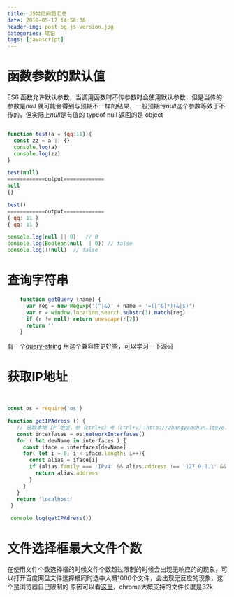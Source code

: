 ```yaml
---
title: JS常见问题汇总
date: 2018-05-17 14:58:36
header-img: post-bg-js-version.jpg
categories: 笔记
tags: [javascript]
---
```


# 函数参数的默认值
ES6 函数允许默认参数，当调用函数时不传参数时会使用默认参数，但是当传的参数是*null* 就可能会得到与预期不一样的结果，一般预期传*null*这个参数等效于不传的，但实际上*null*是有值的  typeof null  返回的是 object

```javascript

function test(a = {qq:11}){
  const zz = a || {}
  console.log(a)
  console.log(zz)
}

test(null)
============output=============
null
{}

test()
============output=============
{ qq: 11 }
{ qq: 11 }

```

```javascript
console.log(null || 0)   // 0
console.log(Boolean(null || 0)) // false
console.log(!!null)  // false
```

# 查询字符串

```javascript
    function getQuery (name) {
      var reg = new RegExp('(^|&)' + name + '=([^&]*)(&|$)')
      var r = window.location.search.substr(1).match(reg)
      if (r != null) return unescape(r[2])
      return ''
    }
```
有一个[query-string](https://www.npmjs.com/package/query-string) 用这个兼容性更好些，可以学习一下源码


# 获取IP地址

```javascript


const os = require('os')

function getIPAdress () {
   // 获取本地 IP 地址，参（ctrl+c）考（ctrl+v）：http://zhangyaochun.iteye.com/blog/2028335
   const interfaces = os.networkInterfaces()
   for ( let devName in interfaces ) {
     const iface = interfaces[devName]
     for( let i = 0; i < iface.length; i++){
       const alias = iface[i]
       if (alias.family === 'IPv4' && alias.address !== '127.0.0.1' && !alias.internal) {
         return alias.address
       }
     }
   }
   return 'localhost'
 }

 console.log(getIPAdress())

```

# 文件选择框最大文件个数

在使用文件个数选择框的时候文件个数超过限制的时候会出现无响应的的现象，可以打开百度网盘文件选择框同时选中大概1000个文件，会出现无反应的现象，这个是浏览器自己限制的
原因可以看[这里](https://stackoverflow.com/questions/15851751/what-is-the-max-number-of-files-to-select-in-an-html5-multiple-file-input)，chrome大概支持的文件长度是32k
